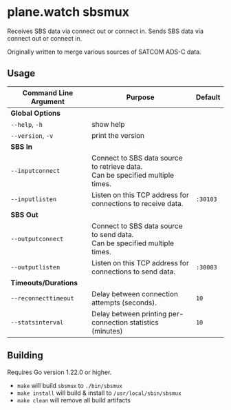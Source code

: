 # plane.watch sbsmux

Receives SBS data via connect out or connect in. Sends SBS data via connect out or connect in.

Originally written to merge various sources of SATCOM ADS-C data.

## Usage

| Command Line Argument | Purpose | Default |
|-----------------------|---------|---------|
| **Global Options** |||
| `--help`, `-h` | show help | |
| `--version`, `-v` | print the version | |
| **SBS In** |||
| `--inputconnect` | Connect to SBS data source to retrieve data. </br> Can be specified multiple times. | |
| `--inputlisten` | Listen on this TCP address for connections to receive data. | `:30103` |
| **SBS Out** |||
| `--outputconnect` | Connect to SBS data source to send data. </br> Can be specified multiple times. | |
| `--outputlisten` | Listen on this TCP address for connections to send data. | `:30003` |
| **Timeouts/Durations** |||
| `--reconnecttimeout` | Delay between connection attempts (seconds). | `10` |
| `--statsinterval` | Delay between printing per-connection statistics (minutes) | `10` |

## Building

Requires Go version 1.22.0 or higher.

* `make` will build `sbsmux` to `./bin/sbsmux`
* `make install` will build & install to `/usr/local/sbin/sbsmux`
* `make clean` will remove all build artifacts
